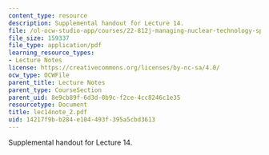 ```yaml
---
content_type: resource
description: Supplemental handout for Lecture 14.
file: /ol-ocw-studio-app/courses/22-812j-managing-nuclear-technology-spring-2004/14217f9bb284e104493f395a5cbd3613_lec14note_2.pdf
file_size: 159337
file_type: application/pdf
learning_resource_types:
- Lecture Notes
license: https://creativecommons.org/licenses/by-nc-sa/4.0/
ocw_type: OCWFile
parent_title: Lecture Notes
parent_type: CourseSection
parent_uid: 8e9cb89f-6d3d-0b9c-f2ce-4cc8246c1e35
resourcetype: Document
title: lec14note_2.pdf
uid: 14217f9b-b284-e104-493f-395a5cbd3613
---
```

Supplemental handout for Lecture 14.